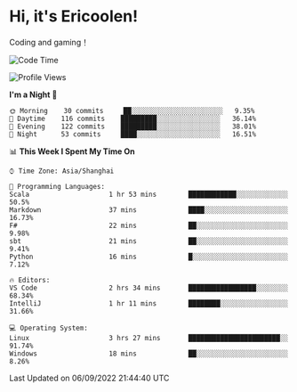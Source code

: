 # Hi, it's Ericoolen!
Coding and gaming！

<!--START_SECTION:waka-->
![Code Time](http://img.shields.io/badge/Code%20Time-353%20hrs%2043%20mins-blue)

![Profile Views](http://img.shields.io/badge/Profile%20Views-0-blue)

**I'm a Night 🦉** 

```text
🌞 Morning    30 commits     ██░░░░░░░░░░░░░░░░░░░░░░░   9.35% 
🌆 Daytime    116 commits    █████████░░░░░░░░░░░░░░░░   36.14% 
🌃 Evening    122 commits    █████████░░░░░░░░░░░░░░░░   38.01% 
🌙 Night      53 commits     ████░░░░░░░░░░░░░░░░░░░░░   16.51%

```


📊 **This Week I Spent My Time On** 

```text
⌚︎ Time Zone: Asia/Shanghai

💬 Programming Languages: 
Scala                    1 hr 53 mins        ████████████░░░░░░░░░░░░░   50.5% 
Markdown                 37 mins             ████░░░░░░░░░░░░░░░░░░░░░   16.73% 
F#                       22 mins             ██░░░░░░░░░░░░░░░░░░░░░░░   9.98% 
sbt                      21 mins             ██░░░░░░░░░░░░░░░░░░░░░░░   9.41% 
Python                   16 mins             █░░░░░░░░░░░░░░░░░░░░░░░░   7.12%

🔥 Editors: 
VS Code                  2 hrs 34 mins       █████████████████░░░░░░░░   68.34% 
IntelliJ                 1 hr 11 mins        ████████░░░░░░░░░░░░░░░░░   31.66%

💻 Operating System: 
Linux                    3 hrs 27 mins       ███████████████████████░░   91.74% 
Windows                  18 mins             ██░░░░░░░░░░░░░░░░░░░░░░░   8.26%

```


 Last Updated on 06/09/2022 21:44:40 UTC
<!--END_SECTION:waka-->


